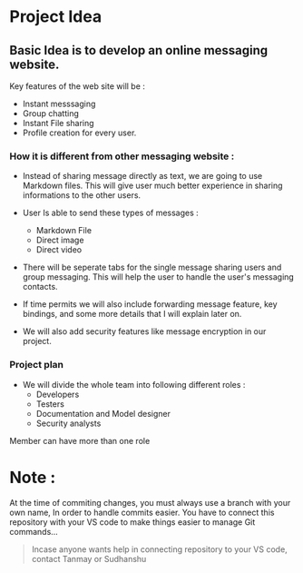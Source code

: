 # Project Idea
## Basic Idea is to develop an online messaging website.
Key features of the web site will be :
- Instant messsaging
- Group chatting
- Instant File sharing
- Profile creation for every user.

### How it is different from other messaging  website :
- Instead of sharing message directly as text, we are going to use Markdown files. This will give user much better experience in sharing informations to the other users.
- User Is able to send these types of messages :
   - Markdown File
   - Direct image
   - Direct video

- There will be seperate tabs for the single message sharing users and group messaging. This will help the user to handle the user's messaging contacts.
- If time permits we will also include forwarding message feature, key bindings, and some more details that I will explain later on.
- We will also add security features like message encryption in our project.
### Project plan 
- We will divide the whole team into following different roles :
  - Developers
  - Testers
  - Documentation and Model designer
  - Security analysts

Member can have more than one role

# Note :
At the time of commiting changes, you must always use a branch with your own name, In order to handle commits easier.
You have to connect this repository with your VS code to make things easier to manage Git commands...

> Incase anyone wants help in connecting repository to your VS code, contact Tanmay or Sudhanshu

